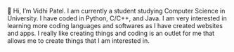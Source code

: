 👋 Hi, I’m Vidhi Patel. I am currently a student studying Computer Science in University. I have coded in Python, C/C++, and Java. I am very interested in learning more coding languages and softwares as I have created websites and apps. I really like creating things and coding is an outlet for me that allows me to create things that I am interested in.


<!---
Vidhi0003/Vidhi0003 is a ✨ special ✨ repository because its `README.md` (this file) appears on your GitHub profile.
You can click the Preview link to take a look at your changes.
--->
